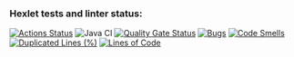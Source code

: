 ### Hexlet tests and linter status:
[![Actions Status](https://github.com/vvvilkha/java-project-71/actions/workflows/hexlet-check.yml/badge.svg)](https://github.com/vvvilkha/java-project-71/actions)
![Java CI](https://github.com/vvvilkha/java-project-71/actions/workflows/build.yml/badge.svg)
[![Quality Gate Status](https://sonarcloud.io/api/project_badges/measure?project=vvvilkha_java-project-71&metric=alert_status)](https://sonarcloud.io/summary/new_code?id=vvvilkha_java-project-71)
[![Bugs](https://sonarcloud.io/api/project_badges/measure?project=vvvilkha_java-project-71&metric=bugs)](https://sonarcloud.io/summary/new_code?id=vvvilkha_java-project-71)
[![Code Smells](https://sonarcloud.io/api/project_badges/measure?project=vvvilkha_java-project-71&metric=code_smells)](https://sonarcloud.io/summary/new_code?id=vvvilkha_java-project-71)
[![Duplicated Lines (%)](https://sonarcloud.io/api/project_badges/measure?project=vvvilkha_java-project-71&metric=duplicated_lines_density)](https://sonarcloud.io/summary/new_code?id=vvvilkha_java-project-71)
[![Lines of Code](https://sonarcloud.io/api/project_badges/measure?project=vvvilkha_java-project-71&metric=ncloc)](https://sonarcloud.io/summary/new_code?id=vvvilkha_java-project-71)